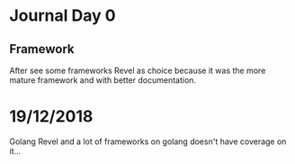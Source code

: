 # Journal Day 0 

## Framework

After see some frameworks Revel as choice because it was the more mature framework and with better documentation.

# 19/12/2018

Golang Revel and a lot of frameworks on golang doesn't have coverage on it...

